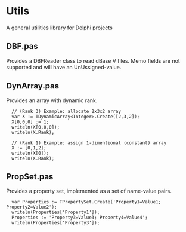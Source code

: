 # Utils
A general utilities library for Delphi projects

## DBF.pas
Provides a DBFReader class to read dBase V files. Memo fields are not supported and will have an UnUssigned-value.

## DynArray.pas
Provides an array with dynamic rank.

```
  // (Rank 3) Example: allocate 2x3x2 array
  var X := TDynamicArray<Integer>.Create([2,3,2]);
  X[0,0,0] := 1;
  writeln(X[0,0,0]);
  writeln(X.Rank);

  // (Rank 1) Example: assign 1-dimentional (constant) array
  X := [0,1,2];
  writeln(X[0]);
  writeln(X.Rank);
```

## PropSet.pas
Provides a property set, implemented as a set of name-value pairs.

```
  var Properties := TPropertySet.Create('Property1=Value1; Property2=Value2');
  writeln(Properties['Property1']);
  Properties := 'Property3=Value3; Property4=Value4';
  writeln(Properties['Property3']);

```

